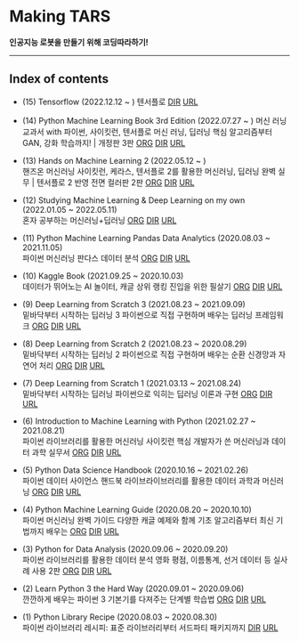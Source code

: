 # Making TARS

**인공지능 로봇을 만들기 위해 코딩따라하기!**

----

## Index of contents

- (15) Tensorflow (2022.12.12 ~ )
   텐서플로
   [DIR](tensorflow)
   [URL](https://www.tensorflow.org)

- (14) Python Machine Learning Book 3rd Edition (2022.07.27 ~ )
    머신 러닝 교과서 with 파이썬, 사이킷런, 텐서플로 머신 러닝, 딥러닝 핵심 알고리즘부터 GAN, 강화 학습까지! | 개정판 3판
    [ORG](https://github.com/rickiepark/python-machine-learning-book-3rd-edition)
    [DIR](python-machine-learning-book-3rd-edition)
    [URL](https://product.kyobobook.co.kr/detail/S000001834604)

- (13) Hands on Machine Learning 2 (2022.05.12 ~ )  
    핸즈온 머신러닝 사이킷런, 케라스, 텐서플로 2를 활용한 머신러닝, 딥러닝 완벽 실무 | 텐서플로 2 반영 전면 컬러판 2판 
    [ORG](https://github.com/rickiepark/handson-ml2)
    [DIR](handson-ml2)
    [URL](https://www.kyobobook.co.kr/product/detailViewKor.laf?mallGb=KOR&ejkGb=KOR&barcode=9791162242964)

- (12) Studying Machine Learning & Deep Learning on my own (2022.01.05 ~ 2022.05.11)  
    혼자 공부하는 머신러닝+딥러닝
    [ORG](https://github.com/rickiepark/hg-mldl)
    [DIR](hg-mldl)
    [URL](https://www.kyobobook.co.kr/product/detailViewKor.laf?mallGb=KOR&ejkGb=KOR&barcode=9791162243664)

- (11) Python Machine Learning Pandas Data Analytics (2020.08.03 ~ 2021.11.05)  
    파이썬 머신러닝 판다스 데이터 분석
    [ORG](http://infopub.co.kr/new/sub07_01/sub07_01.asp?rec_no=1200&sub_no=0&dsp=2&lcnt=757&flg=detail&pdsid=1)
    [DIR](python-machine-learning-pandas-data-analytics)
    [URL](https://www.kyobobook.co.kr/product/detailViewKor.laf?ejkGb=KOR&mallGb=KOR&barcode=9788956748337)

- (10) Kaggle Book (2021.09.25 ~ 2020.10.03)  
    데이터가 뛰어노는 AI 놀이터, 캐글 상위 랭킹 진입을 위한 필살기
    [ORG](https://github.com/LDJWJ/kagglebook)
    [DIR](kaggle-book)
    [URL](https://www.kyobobook.co.kr/product/detailViewKor.laf?mallGb=KOR&ejkGb=KOR&barcode=9791162244234)

- (9) Deep Learning from Scratch 3 (2021.08.23 ~ 2021.09.09)  
    밑바닥부터 시작하는 딥러닝 3 파이썬으로 직접 구현하며 배우는 딥러닝 프레임워크
    [ORG](https://github.com/WegraLee/deep-learning-from-scratch-3)
    [DIR](deep-learning-from-scratch3)
    [URL](https://www.kyobobook.co.kr/product/detailViewKor.laf?mallGb=KOR&ejkGb=KOR&barcode=9791162243596)

- (8) Deep Learning from Scratch 2 (2021.08.23 ~ 2020.08.29)  
    밑바닥부터 시작하는 딥러닝 2 파이썬으로 직접 구현하며 배우는 순환 신경망과 자연어 처리
    [ORG](https://github.com/WegraLee/deep-learning-from-scratch-2)
    [DIR](deep-learning-from-scratch2)
    [URL](https://www.kyobobook.co.kr/product/detailViewKor.laf?mallGb=KOR&ejkGb=KOR&barcode=9791162241745)

- (7) Deep Learning from Scratch 1 (2021.03.13 ~ 2021.08.24)  
    밑바닥부터 시작하는 딥러닝 파이썬으로 익히는 딥러닝 이론과 구현
    [ORG](https://github.com/WegraLee/deep-learning-from-scratch)
    [DIR](deep-learning-from-scratch1)
    [URL](https://www.kyobobook.co.kr/product/detailViewKor.laf?mallGb=KOR&ejkGb=KOR&barcode=9788968484636)

- (6) Introduction to Machine Learning with Python (2021.02.27 ~ 2021.08.21)  
    파이썬 라이브러리를 활용한 머신러닝 사이킷런 핵심 개발자가 쓴 머신러닝과 데이터 과학 실무서
    [ORG](https://github.com/rickiepark/intro_ml_with_python_2nd_revised)
    [DIR](introduction_to_ml_with_python)
    [URL](https://www.kyobobook.co.kr/product/detailViewKor.laf?mallGb=KOR&ejkGb=KOR&barcode=9788968483394)

- (5) Python Data Science Handbook (2020.10.16 ~ 2021.02.26)  
    파이썬 데이터 사이언스 핸드북 라이브라이브러리를 활용한 데이터 과학과 머신러닝
    [ORG](https://github.com/wikibook/python-ds-handbook)
    [DIR](python-ds-handbook)
    [URL](https://www.kyobobook.co.kr/product/detailViewKor.laf?mallGb=KOR&ejkGb=KOR&barcode=9791158390730)

- (4) Python Machine Learning Guide (2020.08.20 ~ 2020.10.10)  
    파이썬 머신러닝 완벽 가이드 다양한 캐글 예제와 함께 기초 알고리즘부터 최신 기법까지 배우는
    [ORG](https://github.com/wikibook/ml-definitive-guide)
    [DIR](pymldg-rev)
    [URL](https://www.kyobobook.co.kr/product/detailViewKor.laf?mallGb=KOR&ejkGb=KOR&barcode=9791158391386)

- (3) Python for Data Analysis (2020.09.06 ~ 2020.09.20)  
    파이썬 라이브러리를 활용한 데이터 분석 영화 평점, 이름통계, 선거 데이터 등 실사례 사용 2판
    [ORG](https://github.com/wesm/pydata-book)
    [DIR](pydata-book)
    [URL](https://www.kyobobook.co.kr/product/detailViewKor.laf?mallGb=KOR&ejkGb=KOR&barcode=9791162241905)

- (2) Learn Python 3 the Hard Way (2020.09.01 ~ 2020.09.06)  
    깐깐하게 배우는 파이썬 3 기본기를 다져주는 단계별 학습법
    [ORG](https://github.com/zedshaw/learn-python3-thw-code)
    [DIR](learn-python-3-the-hard-way)
    [URL](https://www.kyobobook.co.kr/product/detailViewKor.laf?ejkGb=KOR&mallGb=KOR&barcode=9788966262311)

- (1) Python Library Recipe (2020.08.03 ~ 2020.08.30)  
    파이썬 라이브러리 레시피: 표준 라이브러리부터 서드파티 패키지까지
    [DIR](python-library-recipe)
    [URL](https://www.kyobobook.co.kr/product/detailViewKor.laf?mallGb=KOR&ejkGb=KOR&barcode=9788965401261)
